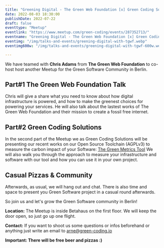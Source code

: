 ```yaml
---
title: "Greening Digital - The Green Web Foundation [x] Green Coding Solutions"
date: 2022-08-03 18:30:00
publishDate: 2022-07-22
draft: false
eventtype: "Meetup"
eventlink: "https://www.meetup.com/green-coding/events/287352713/"
eventname: "Greening Digital - The Green Web Foundation [x] Green Coding Solutions"
eventimg: "/img/talks-and-events/greening-digital-with-tgwf.webp"
eventimg600w: "/img/talks-and-events/greening-digital-with-tgwf-600w.webp"

---
```


We have teamed with **Chris Adams** from **The Green Web Foundation** to co-host host another Meetup for the Green Software Community in Berlin.

## Part#1 The Green Web Foundation Talk
Chris will give a share what you need to know about how digital infrastructure is powered, and how to make the greenest choices for powering your services.
He will also talk about the lastest works of The Green Web Foundation and their mission to create a fossil free internet.

## Part#2 Green Coding Solutions
In the second part of the Meetup we as Green Coding Solutions will be presenting our recent works on our Open Source Toolchain (AGPLv3) to measure the carbon impact of your Software: [The Green Metrics Tool](https://github.com/green-coding-services/green-metrics-tool)
We will also walk you through the approach to measure your infrastructure and software with our tool and how you can use it in your own project.

## Casual Pizzas & Community
Afterwards, as usual, we will hang out and chat. There is also time and space to present you Green Software project in a casual round afterwards.

So join us and let's grow the Green Software community in Berlin!

**Location:** The Meetup is inside Betahaus on the first floor. We will keep the door open, so just go up one flight.

**Contact:** If you want to shoot us some questions or infos beforehand or anything just write an email to arne@green-coding.io

**Important: There will be free beer and pizzas :)**



